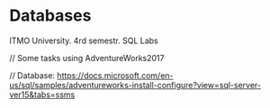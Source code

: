 # Databases
ITMO University. 4rd semestr. SQL Labs

// Some tasks using AdventureWorks2017

// Database: https://docs.microsoft.com/en-us/sql/samples/adventureworks-install-configure?view=sql-server-ver15&tabs=ssms
